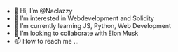 - 👋 Hi, I’m @Naclazzy
- 👀 I’m interested in Webdevelopment and Solidity
- 🌱 I’m currently learning JS, Python, Web Development  
- 💞️ I’m looking to collaborate with Elon Musk
- 📫 How to reach me ...

<!---
Naclazzy/Naclazzy is a ✨ special ✨ repository because its `README.md` (this file) appears on your GitHub profile.
You can click the Preview link to take a look at your changes.
--->

